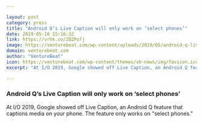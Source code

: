 ```yaml
---

layout: post
category: press
title: "Android Q’s Live Caption will only work on ‘select phones’"
date: 2019-05-10 15:16:32
link: https://vrhk.co/2DZPofj
image: https://venturebeat.com/wp-content/uploads/2019/05/android-q-live-caption.png?w=1200&strip=all
domain: venturebeat.com
author: "VentureBeat"
icon: https://venturebeat.com/wp-content/themes/vb-news/img/favicon.ico
excerpt: "At I/O 2019, Google showed off Live Caption, an Android Q feature that captions media on your phone. The feature only works on \"select phones.\""

---
```


### Android Q’s Live Caption will only work on ‘select phones’

At I/O 2019, Google showed off Live Caption, an Android Q feature that captions media on your phone. The feature only works on "select phones."